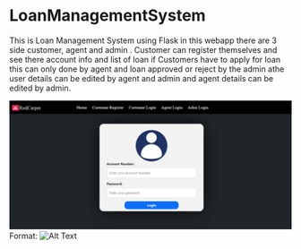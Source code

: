 # LoanManagementSystem

This is Loan Management System using Flask in this webapp there are 3 side customer, agent and admin . Customer can register themselves and see there account info and list of loan 
if Customers have to apply for loan this can only done by agent and loan approved or reject by the admin athe user details can be edited by agent and admin and agent details can be edited by
admin.

![GitHub Logo](/screenshot/login.png)
Format: ![Alt Text](url)